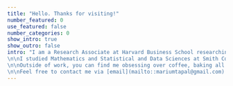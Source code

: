 ```yaml
---
title: "Hello. Thanks for visiting!"
number_featured: 0
use_featured: false
number_categories: 0
show_intro: true
show_outro: false
intro: "I am a Research Associate at Harvard Business School researching and building statistical tools that help people learn about themselves + improve their well-being. I'm passionate about statistical computing, quantitative methods, and creating real-world solutions through data-driven and statistical approaches. I also enjoy thinking about statistics and data science pedagogy.
\n\nI studied Mathematics and Statistical and Data Sciences at Smith College, a historically women's college in Massachusetts.
\n\nOutside of work, you can find me obsessing over coffee, baking all sorts of fun desserts (my [baking website](https://mariumtapal.github.io/marium-bakes/)), reading, biking, and learning new things.
\n\nFeel free to contact me via [email](mailto::mariumtapal@gmail.com) or on [X](https://x.com/mariumtapal)!\n"
---
```


